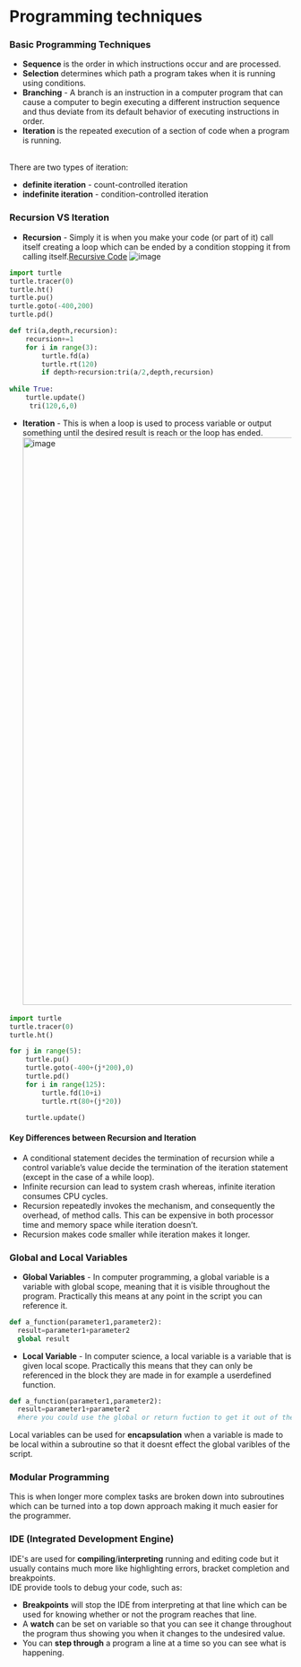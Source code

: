 # Programming techniques
### Basic Programming Techniques
- **Sequence** is the order in which instructions occur and are processed.
- **Selection** determines which path a program takes when it is running using conditions.
- **Branching** - A branch is an instruction in a computer program that can cause a computer to begin executing a different instruction sequence and thus deviate from its default behavior of executing instructions in order.
- **Iteration** is the repeated execution of a section of code when a program is running.
<Br>
There are two types of iteration:
  
- **definite iteration** - count-controlled iteration
- **indefinite iteration** - condition-controlled iteration
### Recursion VS Iteration
- **Recursion** - Simply it is when you make your code (or part of it) call itself creating a loop which can be ended by a condition stopping it from calling itself.[Recursive Code](https://github.com/Hanif-Musaheb/CS_A_level/blob/main/content/Projects/cool%20recursive%20code.md) 
  ![image](https://user-images.githubusercontent.com/90515435/148846105-42a2ad49-20aa-476c-8f23-dd5d72fa4453.png)
``` python
import turtle
turtle.tracer(0)
turtle.ht()
turtle.pu()
turtle.goto(-400,200)
turtle.pd()

def tri(a,depth,recursion):
    recursion+=1
    for i in range(3):
        turtle.fd(a)
        turtle.rt(120)
        if depth>recursion:tri(a/2,depth,recursion)
  
while True:
    turtle.update()
     tri(120,6,0)
  ```

- **Iteration** - This is when a loop is used to process variable or output something until the desired result is reach or the loop has ended.
  <img width="1011" alt="image" src="https://user-images.githubusercontent.com/90515435/149639262-652a1cfc-cf19-4d9e-9508-83725efa1770.png">
``` python
import turtle
turtle.tracer(0)
turtle.ht()

for j in range(5):
    turtle.pu()
    turtle.goto(-400+(j*200),0)
    turtle.pd()
    for i in range(125):
        turtle.fd(10+i)
        turtle.rt(80+(j*20))

    turtle.update()

  ```
#### Key Differences between Recursion and Iteration
- A conditional statement decides the termination of recursion while a control variable’s value decide the termination of the iteration statement (except in the case of a while loop).
- Infinite recursion can lead to system crash whereas, infinite iteration consumes CPU cycles.
- Recursion repeatedly invokes the mechanism, and consequently the overhead, of method calls. This can be expensive in both processor time and memory space while iteration doesn’t.
- Recursion makes code smaller while iteration makes it longer.

### Global and Local Variables
- **Global Variables** - In computer programming, a global variable is a variable with global scope, meaning that it is visible throughout the program. Practically this means at any point in the script you can reference it.
```python
def a_function(parameter1,parameter2):
  result=parameter1+parameter2
  global result
```
- **Local Variable** - In computer science, a local variable is a variable that is given local scope. Practically this means that they can only be referenced in the block they are made in for example a userdefined function.
```python
def a_function(parameter1,parameter2):
  result=parameter1+parameter2
  #here you could use the global or return fuction to get it out of the subroutine.
```
Local variables can be used for **encapsulation** when a variable is made to be local within a subroutine so that it doesnt effect the global varibles of the script.
  
### Modular Programming
This is when longer more complex tasks are broken down into subroutines which can be turned into a top down approach making it much easier for the programmer.
  
### IDE (Integrated Development Engine)
IDE's are used for **compiling**/**interpreting** running and editing code but it usually contains much more like highlighting errors, bracket completion and breakpoints.
  <br>
IDE provide tools to debug your code, such as:
- **Breakpoints** will stop the IDE from interpreting at that line which can be used for knowing whether or not the program reaches that line.
- A **watch** can be set on variable so that you can see it change throughout the program thus showing you when it changes to the undesired value.
- You can **step through** a program a line at a time so you can see what is happening.
  
  
